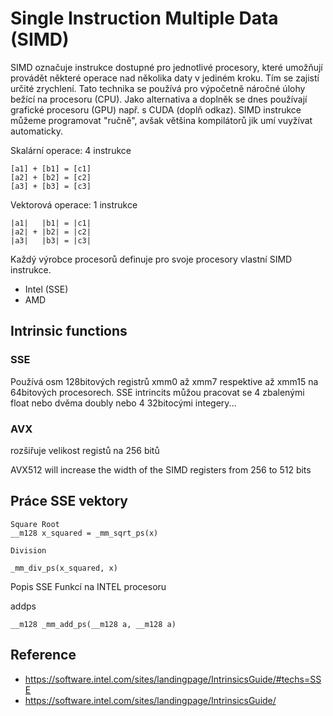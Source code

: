 # Single Instruction Multiple Data (SIMD)

SIMD označuje instrukce dostupné pro jednotlivé procesory, které umožňují provádět některé operace nad několika daty v jediném kroku.
Tím se zajistí určité zrychlení. Tato technika se používá pro výpočetně náročné úlohy bežící na procesoru (CPU). Jako alternativa a doplněk se 
dnes používají grafické procesoru (GPU) např. s CUDA (doplň odkaz). SIMD instrukce můžeme programovat "ručně", avšak většina kompilátorů jik umí 
vuyžívat automaticky. 

Skalární operace: 4 instrukce

    [a1] + [b1] = [c1]
    [a2] + [b2] = [c2]
    [a3] + [b3] = [c3]

Vektorová operace: 1 instrukce

    |a1|   |b1| = |c1| 
    |a2| + |b2| = |c2|
    |a3|   |b3| = |c3|

Každý výrobce procesorů definuje pro svoje procesory vlastní SIMD instrukce.

- Intel (SSE)
- AMD

## Intrinsic functions

### SSE

Používá osm 128bitových registrů xmm0 až xmm7 respektive až xmm15 na 64bitových procesorech.
SSE intrincits můžou pracovat se 4 zbalenými float nebo dvěma doubly nebo 4 32bitocými integery...

### AVX

rozšiřuje velikost registů na 256 bitů

AVX512 will increase the width of the SIMD registers from 256 to 512 bits

## Práce SSE vektory

    Square Root
    __m128 x_squared = _mm_sqrt_ps(x)

    Division

    _mm_div_ps(x_squared, x)

Popis SSE Funkcí na INTEL procesoru

addps

    __m128 _mm_add_ps(__m128 a, __m128 a) 

## Reference

- <https://software.intel.com/sites/landingpage/IntrinsicsGuide/#techs=SSE>
- <https://software.intel.com/sites/landingpage/IntrinsicsGuide/>
